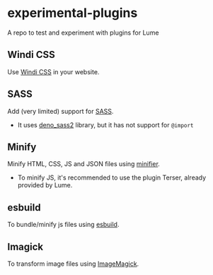 # experimental-plugins

A repo to test and experiment with plugins for Lume

## Windi CSS

Use [Windi CSS](https://windicss.org/) in your website.

## SASS

Add (very limited) support for [SASS](https://sass-lang.com/).

- It uses [deno_sass2](https://github.com/littledivy/deno_sass2) library, but it
  has not support for `@import`

## Minify

Minify HTML, CSS, JS and JSON files using
[minifier](https://github.com/sno2/minifier).

- To minify JS, it's recommended to use the plugin Terser, already provided by
  Lume.

## esbuild

To bundle/minify js files using [esbuild](https://esbuild.github.io/).

## Imagick

To transform image files using [ImageMagick](https://github.com/lumeland/imagemagick-deno).
